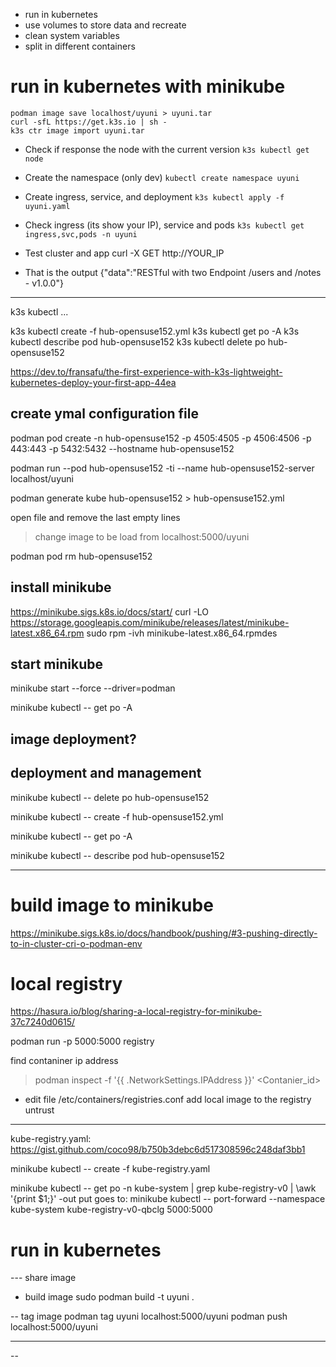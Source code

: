 - run in kubernetes
- use volumes to store data and recreate
- clean system variables
- split in different containers

# run in kubernetes with minikube
```
podman image save localhost/uyuni > uyuni.tar
curl -sfL https://get.k3s.io | sh -
k3s ctr image import uyuni.tar
```

- Check if response the node with the current version
`k3s kubectl get node`
- Create the namespace (only dev)
`kubectl create namespace uyuni`

- Create ingress, service, and deployment
`k3s kubectl apply -f uyuni.yaml`

- Check ingress (its show your IP), service and pods
`k3s kubectl get ingress,svc,pods -n uyuni`

- Test cluster and app
curl -X GET http://YOUR_IP

- That is the output
{"data":"RESTful with two Endpoint /users and /notes - v1.0.0"}


*****************************************
k3s kubectl ...

k3s kubectl create -f hub-opensuse152.yml
k3s kubectl get po -A
k3s kubectl describe pod  hub-opensuse152
k3s kubectl delete po hub-opensuse152

https://dev.to/fransafu/the-first-experience-with-k3s-lightweight-kubernetes-deploy-your-first-app-44ea

## create ymal configuration file
podman pod create -n hub-opensuse152 -p 4505:4505 -p 4506:4506 -p 443:443 -p 5432:5432 --hostname hub-opensuse152

podman run --pod hub-opensuse152 -ti --name hub-opensuse152-server localhost/uyuni

podman generate kube hub-opensuse152  > hub-opensuse152.yml

open file and remove the last empty lines
> change image to be load from localhost:5000/uyuni

podman pod rm hub-opensuse152


## install minikube
https://minikube.sigs.k8s.io/docs/start/
curl -LO https://storage.googleapis.com/minikube/releases/latest/minikube-latest.x86_64.rpm
sudo rpm -ivh minikube-latest.x86_64.rpmdes

## start minikube
minikube start  --force --driver=podman

minikube kubectl -- get po -A

## image deployment?


## deployment and management
minikube kubectl -- delete po hub-opensuse152

minikube kubectl -- create -f hub-opensuse152.yml

minikube kubectl -- get po -A

minikube kubectl -- describe pod  hub-opensuse152











---

# build image to minikube
https://minikube.sigs.k8s.io/docs/handbook/pushing/#3-pushing-directly-to-in-cluster-cri-o-podman-env

# local registry
https://hasura.io/blog/sharing-a-local-registry-for-minikube-37c7240d0615/

podman run -p 5000:5000 registry

find contaniner ip address
> podman inspect -f '{{ .NetworkSettings.IPAddress }}' <Contanier_id>

- edit file
/etc/containers/registries.conf
add local image to the registry untrust
---------------
kube-registry.yaml: https://gist.github.com/coco98/b750b3debc6d517308596c248daf3bb1

minikube kubectl -- create -f kube-registry.yaml

minikube kubectl -- get po -n kube-system | grep kube-registry-v0 | \awk '{print $1;}'
-out put goes to:
minikube kubectl -- port-forward --namespace kube-system kube-registry-v0-qbclg 5000:5000

# run in kubernetes
--- share image
- build image
sudo podman build -t uyuni .

-- tag image
podman tag uyuni localhost:5000/uyuni
podman push localhost:5000/uyuni

---

--
